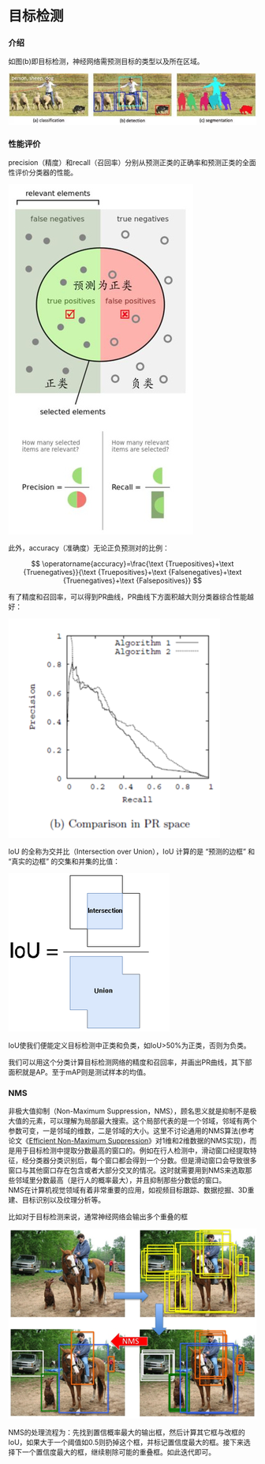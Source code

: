 # 目标检测

### 介绍

如图\(b\)即目标检测，神经网络需预测目标的类型以及所在区域。

![](../../.gitbook/assets/image%20%2869%29.png)

### 性能评价

precision（精度）和recall（召回率）分别从预测正类的正确率和预测正类的全面性评价分类器的性能。

![](../../.gitbook/assets/image%20%2887%29.png)

此外，accuracy（准确度）无论正负预测对的比例：

$$
\operatorname{accuracy}=\frac{\text {Truepositives}+\text {Truenegatives}}{\text {Truepositives}+\text {Falsenegatives}+\text {Truenegatives}+\text {Falsepositives}}
$$

有了精度和召回率，可以得到PR曲线，PR曲线下方面积越大则分类器综合性能越好：

![](../../.gitbook/assets/image%20%288%29.png)

IoU 的全称为交并比（Intersection over Union），IoU 计算的是 “预测的边框” 和 “真实的边框” 的交集和并集的比值：

![](../../.gitbook/assets/image%20%28100%29.png)

IoU使我们便能定义目标检测中正类和负类，如IoU&gt;50%为正类，否则为负类。

我们可以用这个分类计算目标检测网络的精度和召回率，并画出PR曲线，其下部面积就是AP。至于mAP则是测试样本的均值。

### NMS

 非极大值抑制（Non-Maximum Suppression，NMS），顾名思义就是抑制不是极大值的元素，可以理解为局部最大搜索。这个局部代表的是一个邻域，邻域有两个参数可变，一是邻域的维数，二是邻域的大小。这里不讨论通用的NMS算法\(参考论文《[Efficient Non-Maximum Suppression](https://pdfs.semanticscholar.org/52ca/4ed04d1d9dba3e6ae30717898276735e0b79.pdf)》对1维和2维数据的NMS实现\)，而是用于目标检测中提取分数最高的窗口的。例如在行人检测中，滑动窗口经提取特征，经分类器分类识别后，每个窗口都会得到一个分数。但是滑动窗口会导致很多窗口与其他窗口存在包含或者大部分交叉的情况。这时就需要用到NMS来选取那些邻域里分数最高（是行人的概率最大），并且抑制那些分数低的窗口。  
NMS在计算机视觉领域有着非常重要的应用，如视频目标跟踪、数据挖掘、3D重建、目标识别以及纹理分析等。

比如对于目标检测来说，通常神经网络会输出多个重叠的框  


![](../../.gitbook/assets/image%20%28115%29.png)

NMS的处理流程为：先找到置信概率最大的输出框，然后计算其它框与改框的IoU，如果大于一个阈值如0.5则扔掉这个框，并标记置信度最大的框。接下来选择下一个置信度最大的框，继续剔除可能的重叠框。如此迭代即可。

